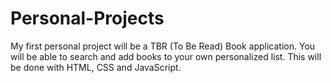 # Personal-Projects
My first personal project will be a TBR (To Be Read) Book application. You will be able to search and add books to your own personalized list. This will be done with HTML, CSS and JavaScript.
